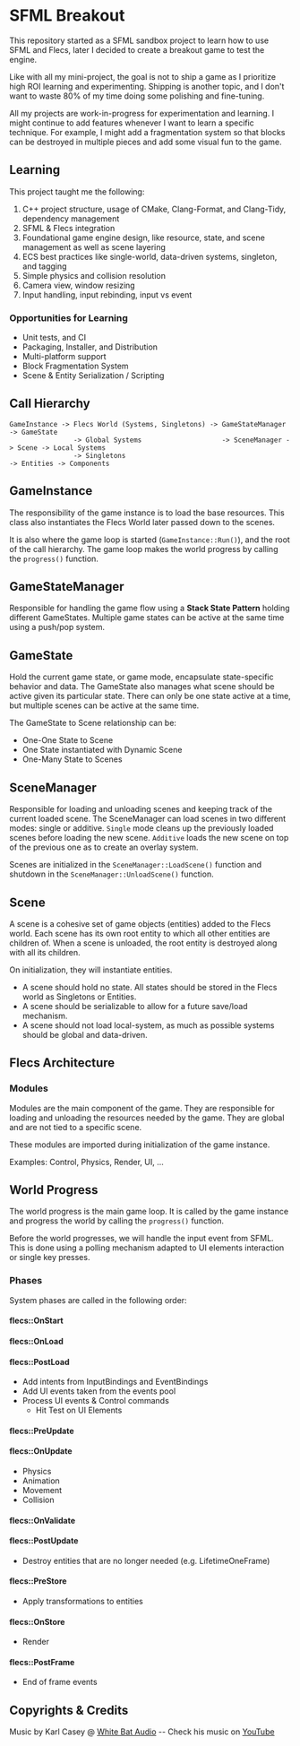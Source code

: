# SFML Breakout

This repository started as a SFML sandbox project to learn how to use SFML and Flecs, later I decided to create a
breakout game to test the engine.

Like with all my mini-project, the goal is not to ship a game as I prioritize high ROI learning and experimenting.
Shipping is another topic, and I don't want to waste 80% of my time doing some polishing and fine-tuning.

All my projects are work-in-progress for experimentation and learning. I might continue to add features whenever I want
to learn a specific technique. For example, I might add a fragmentation system so that blocks can be destroyed in
multiple pieces and add some visual fun to the game.

## Learning

This project taught me the following:

1. C++ project structure, usage of CMake, Clang-Format, and Clang-Tidy, dependency management
2. SFML & Flecs integration
3. Foundational game engine design, like resource, state, and scene management as well as scene layering
4. ECS best practices like single-world, data-driven systems, singleton, and tagging
5. Simple physics and collision resolution
6. Camera view, window resizing
7. Input handling, input rebinding, input vs event

### Opportunities for Learning

- Unit tests, and CI
- Packaging, Installer, and Distribution
- Multi-platform support
- Block Fragmentation System
- Scene & Entity Serialization / Scripting

## Call Hierarchy

```
GameInstance -> Flecs World (Systems, Singletons) -> GameStateManager -> GameState
                -> Global Systems                    -> SceneManager -> Scene -> Local Systems
                -> Singletons                                                 -> Entities -> Components
```

## GameInstance

The responsibility of the game instance is to load the base resources. This class also instantiates the Flecs World
later passed down to the scenes.

It is also where the game loop is started (`GameInstance::Run()`), and the root of the call hierarchy. The game loop
makes the world progress by calling the `progress()` function.

## GameStateManager

Responsible for handling the game flow using a **Stack State Pattern** holding different GameStates. Multiple game states
can be active at the same time using a push/pop system.

## GameState

Hold the current game state, or game mode, encapsulate state-specific behavior and data. The GameState also manages what
scene should be active given its particular state. There can only be one state active at a time, but multiple scenes can
be active at the same time.

The GameState to Scene relationship can be:

- One-One State to Scene
- One State instantiated with Dynamic Scene
- One-Many State to Scenes

## SceneManager

Responsible for loading and unloading scenes and keeping track of the current loaded scene. The SceneManager can load
scenes in two different modes: single or additive. `Single` mode cleans up the previously loaded scenes before loading
the new scene. `Additive` loads the new scene on top of the previous one as to create an overlay system.

Scenes are initialized in the `SceneManager::LoadScene()` function and shutdown in the `SceneManager::UnloadScene()`
function.

## Scene

A scene is a cohesive set of game objects (entities) added to the Flecs world. Each scene has its own root entity to
which all other entities are children of. When a scene is unloaded, the root entity is destroyed along with all its
children.

On initialization, they will instantiate entities.

- A scene should hold no state. All states should be stored in the Flecs world as Singletons or Entities.
- A scene should be serializable to allow for a future save/load mechanism.
- A scene should not load local-system, as much as possible systems should be global and data-driven.

## Flecs Architecture

### Modules

Modules are the main component of the game. They are responsible for loading and unloading the resources needed by the
game. They are global and are not tied to a specific scene.

These modules are imported during initialization of the game instance.

Examples: Control, Physics, Render, UI, ...

## World Progress

The world progress is the main game loop. It is called by the game instance and progress the world by calling the
`progress()` function.

Before the world progresses, we will handle the input event from SFML. This is done using a polling mechanism adapted to
UI elements interaction or single key presses.

### Phases

System phases are called in the following order:

#### flecs::OnStart

#### flecs::OnLoad

#### flecs::PostLoad

* Add intents from InputBindings and EventBindings
* Add UI events taken from the events pool
* Process UI events & Control commands
    * Hit Test on UI Elements

#### flecs::PreUpdate

#### flecs::OnUpdate

* Physics
* Animation
* Movement
* Collision

#### flecs::OnValidate

#### flecs::PostUpdate

* Destroy entities that are no longer needed (e.g. LifetimeOneFrame)

#### flecs::PreStore

* Apply transformations to entities

#### flecs::OnStore

* Render

#### flecs::PostFrame

* End of frame events

## Copyrights & Credits

Music by Karl Casey @ [White Bat Audio](https://www.youtube.com/@WhiteBatAudio) -- Check his music
on [YouTube](https://www.youtube.com/@WhiteBatAudio)

